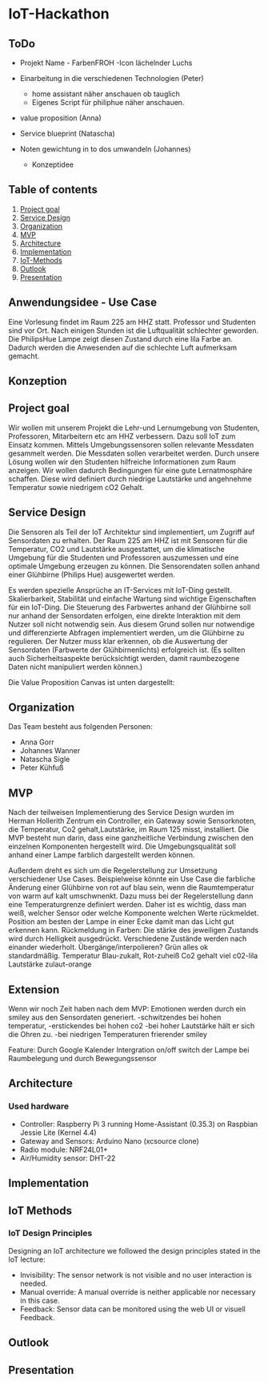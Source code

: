 # IoT-Hackathon

## ToDo

* Projekt Name - FarbenFROH -Icon lächelnder Luchs

* Einarbeitung in die verschiedenen Technologien (Peter)
  * home assistant näher anschauen ob tauglich
  * Eigenes Script für philiphue näher anschauen.
* value proposition (Anna)
* Service blueprint (Natascha)
* Noten gewichtung in to dos umwandeln (Johannes)
  * Konzeptidee
  
## Table of contents

1. [Project goal](#Project-goal)
2. [Service Design](#Service-Design)
3. [Organization](#Organization)
4. [MVP](#MVP)
5. [Architecture](#Architecture)
6. [Implementation](#Implementation)
7. [IoT-Methods](#IoT-Methods)
8. [Outlook](#Outlook)
9. [Presentation](#Presentation)

## Anwendungsidee - Use Case
Eine Vorlesung findet im Raum 225 am HHZ statt. Professor und Studenten sind vor Ort. Nach einigen Stunden ist die Luftqualität schlechter geworden. Die PhilipsHue Lampe zeigt diesen Zustand durch eine lila Farbe an. Dadurch werden die Anwesenden auf die schlechte Luft aufmerksam gemacht.

## Konzeption


## Project goal

Wir wollen mit unserem Projekt die Lehr-und Lernumgebung von Studenten, Professoren, Mitarbeitern etc am HHZ verbessern.
Dazu soll IoT zum Einsatz kommen. Mittels Umgebungssensoren sollen relevante Messdaten gesammelt werden. Die Messdaten sollen verarbeitet werden. Durch unsere Lösung wollen wir den Studenten hilfreiche Informationen zum Raum anzeigen. Wir wollen dadurch Bedingungen für eine gute Lernatmosphäre schaffen. Diese wird definiert durch niedrige Lautstärke und angehnehme Temperatur sowie niedrigem cO2 Gehalt. 

## Service Design
Die Sensoren als Teil der IoT Architektur sind implementiert, um Zugriff auf Sensordaten zu erhalten. Der Raum 225 am HHZ ist mit Sensoren für die Temperatur, CO2 und Lautstärke ausgestattet, um die klimatische Umgebung für die Studenten und Professoren auszumessen und eine optimale Umgebung erzeugen zu können. Die Sensorendaten sollen anhand einer Glühbirne (Philips Hue) ausgewertet werden. 

Es werden spezielle Ansprüche an IT-Services mit IoT-Ding gestellt. Skalierbarkeit, Stabilität und einfache Wartung sind wichtige Eigenschaften für ein IoT-Ding. Die Steuerung des Farbwertes anhand der Glühbirne soll nur anhand der Sensordaten erfolgen, eine direkte Interaktion mit dem Nutzer soll nicht notwendig sein. Aus diesem Grund sollen nur notwendige und differenzierte Abfragen implementiert werden, um die Glühbirne zu regulieren. Der Nutzer muss klar erkennen, ob die Auswertung der Sensordaten (Farbwerte der Glühbirnenlichts) erfolgreich ist. 
(Es sollten auch Sicherheitsaspekte berücksichtigt werden, damit raumbezogene Daten nicht manipuliert werden können.)

Die Value Proposition Canvas ist unten dargestellt: 



## Organization

Das Team besteht aus folgenden Personen:

* Anna Gorr
* Johannes Wanner
* Natascha Sigle
* Peter Kühfuß

## MVP

Nach der teilweisen Implementierung des Service Design wurden im Herman Hollerith Zentrum ein Controller, ein Gateway sowie  Sensorknoten, die Temperatur, Co2 gehalt,Lautstärke, im Raum 125 misst, installiert.
Die MVP besteht nun darin, dass eine ganzheitliche Verbindung zwischen den einzelnen Komponenten hergestellt wird. Die Umgebungsqualität soll anhand einer Lampe farblich dargestellt werden können.

Außerdem dreht es sich um die Regelerstellung zur Umsetzung verschiedener Use Cases. Beispielweise könnte ein Use Case die farbliche Änderung einer Glühbirne von rot auf blau sein, wenn die Raumtemperatur von warm auf kalt umschwnenkt. Dazu muss bei der Regelerstellung dann eine Temperaturgrenze definiert werden. Daher ist es wichtig, dass man weiß, welcher Sensor oder welche Komponente welchen Werte rückmeldet.
Position am besten der Lampe in einer Ecke damit man das Licht gut erkennen kann.
Rückmeldung in Farben:
  Die stärke des jeweiligen Zustands wird durch Helligkeit ausgedrückt.
  Verschiedene Zustände werden nach einander wiederholt. Übergänge/interpolieren?
  Grün alles ok standardmäßig.
  Temperatur Blau-zukalt,  Rot-zuheiß
  Co2 gehalt viel c02-lila 
  Lautstärke zulaut-orange


## Extension
Wenn wir noch Zeit haben nach dem MVP:
Emotionen werden durch ein smiley aus den Sensordaten generiert.
  -schwitzendes bei hohen temperatur, 
  -erstickendes bei hohen co2
  -bei hoher Lautstärke hält er sich die Ohren zu. 
  -bei niedrigen Temperaturen frierender smiley
  
 Feature: Durch Google Kalender Intergration on/off switch der Lampe bei Raumbelegung und durch Bewegungssensor
 
## Architecture

### Used hardware

* Controller: Raspberry Pi 3 running Home-Assistant (0.35.3) on Raspbian Jessie Lite (Kernel 4.4)
* Gateway and Sensors: Arduino Nano (xcsource clone)
* Radio module: NRF24L01+
* Air/Humidity sensor: DHT-22

## Implementation

## IoT Methods

### IoT Design Principles

Designing an IoT architecture we followed the design principles stated in the IoT lecture:

* Invisibility: The sensor network is not visible and no user interaction is needed.
* Manual override: A manual override is neither applicable nor necessary in this case.
* Feedback: Sensor data can be monitored using the web UI or visuell Feedback.

## Outlook

## Presentation
